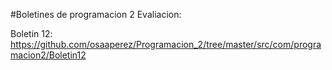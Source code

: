 #Boletines de programacion 2 Evaliacion:

Boletin 12: https://github.com/osaaperez/Programacion_2/tree/master/src/com/programacion2/Boletin12